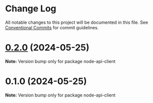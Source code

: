 # Change Log

All notable changes to this project will be documented in this file.
See [Conventional Commits](https://conventionalcommits.org) for commit guidelines.

# [0.2.0](https://github.com/cosmology-tech/schema-typescript/compare/node-api-client@0.1.0...node-api-client@0.2.0) (2024-05-25)

**Note:** Version bump only for package node-api-client





# 0.1.0 (2024-05-25)

**Note:** Version bump only for package node-api-client
